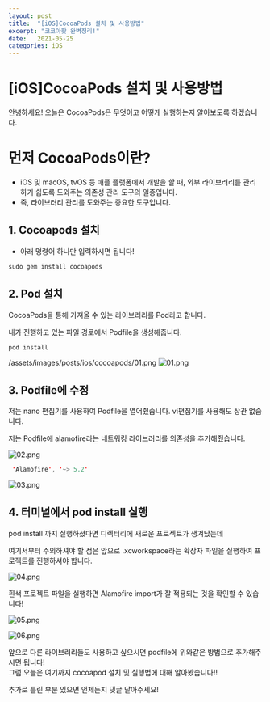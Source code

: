 ```yaml
---
layout: post
title:  "[iOS]CocoaPods 설치 및 사용방법"
excerpt: "코코아팟 완벽정리!"
date:   2021-05-25 
categories: iOS
---
```


# [iOS]CocoaPods 설치 및 사용방법

안녕하세요! 오늘은 CocoaPods은 무엇이고 어떻게 실행하는지 알아보도록 하겠습니다. 

# 먼저 CocoaPods이란?

- iOS 및 macOS, tvOS 등 애플 플랫폼에서 개발을 할 때, 외부 라이브러리를 관리하기 쉽도록 도와주는 의존성 관리 도구의 일종입니다.
- 즉, 라이브러리 관리를 도와주는 중요한 도구입니다.

## 1. Cocoapods 설치

- 아래 명령어 하나만 입력하시면 됩니다!

```swift
sudo gem install cocoapods 
```

## 2. Pod 설치

CocoaPods을 통해 가져올 수 있는 라이브러리를 Pod라고 합니다. 

내가 진행하고 있는 파일 경로에서 Podfile을 생성해줍니다. 

```swift
pod install 
```
/assets/images/posts/ios/cocoapods/01.png
![01.png](/assets/images/posts/ios/cocoapods/01.png)

## 3. Podfile에 수정

저는 nano 편집기를 사용하여 Podfile을 열어줬습니다. vi편집기를 사용해도 상관 없습니다. 

  저는 Podfile에 alamofire라는 네트워킹 라이브러리를 의존성을 추가해줬습니다.

![02.png](/assets/images/posts/ios/cocoapods/02.png)

```swift
 'Alamofire', '~> 5.2'
```

![03.png](/assets/images/posts/ios/cocoapods/03.png)

## 4. 터미널에서 pod install 실행

pod install 까지 실행하셨다면 디렉터리에 새로운 프로젝트가 생겨났는데 

여기서부터 주의하셔야 할 점은 앞으로 .xcworkspace라는 확장자 파일을 실행하여 프로젝트를 진행하셔야 합니다. 

![04.png](/assets/images/posts/ios/cocoapods/04.png)

흰색 프로젝트 파일을 실행하면  Alamofire import가 잘 적용되는 것을 확인할 수 있습니다!

![05.png](/assets/images/posts/ios/cocoapods/05.png)

![06.png](/assets/images/posts/ios/cocoapods/06.png)

앞으로 다른 라이브러리들도 사용하고 싶으시면 podfile에 위와같은 방법으로 추가해주시면 됩니다!  
그럼 오늘은 여기까지 cocoapod 설치 및 실행법에 대해 알아봤습니다!! 

추가로 틀린 부분 있으면 언제든지 댓글 달아주세요!
